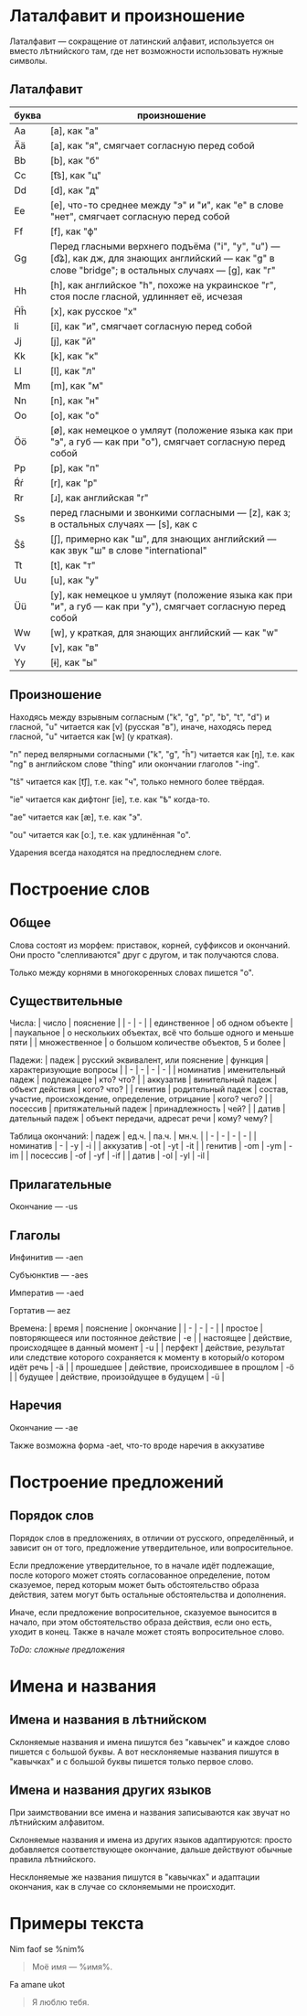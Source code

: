 # Латалфавит и произношение

Латалфавит — сокращение от латинский алфавит, используется он вместо лѣтнийского там, где нет возможности использовать нужные символы.

## Латалфавит

| буква | произношение |
| - | - |
| Aa | [a], как "а" |
| Ää | [a], как "я", смягчает согласную перед собой |
| Bb | [b], как "б" |
| Cc | [t͡s], как "ц" |
| Dd | [d], как "д" |
| Ee | [e], что-то среднее между "э" и "и", как "е" в слове "нет", смягчает согласную перед собой |
| Ff | [f], как "ф" |
| Gg | Перед гласными верхнего подъёма ("i", "y", "u") — [d͡ʑ], как дж, для знающих английский — как "g" в слове "bridge"; в остальных случаях — [ɡ], как "г" |
| Hh | [h], как английское "h", похоже на украинское "г", стоя после гласной, удлинняет её, исчезая |
| Ĥĥ | [x], как русское "х" |
| Ii | [i], как "и", смягчает согласную перед собой |
| Jj | [j], как "й" |
| Kk | [k], как "к" |
| Ll | [l], как "л" |
| Mm | [m], как "м" |
| Nn | [n], как "н" |
| Oo | [o], как "о" |
| Öö | [ø], как немецкое o умляут (положение языка как при "э", а губ — как при "о"), смягчает согласную перед собой |
| Pp | [p], как "п" |
| Ŕŕ | [r], как "р" |
| Rr | [ɹ], как английская "r" |
| Ss | перед гласными и звонкими согласными — [z], как з; в остальных случаях — [s], как с |
| Ŝŝ | [ʃ], примерно как "ш", для знающих английский — как звук "ш" в слове "international" |
| Tt | [t], как "т" |
| Uu | [u], как "у" |
| Üü | [y], как немецкое u умляут (положение языка как при "и", а губ — как при "у"), смягчает согласную перед собой |
| Ww | [w], у краткая, для знающих английский — как "w" |
| Vv | [v], как "в" |
| Yy | [ɨ], как "ы" |

## Произношение

Находясь между взрывным согласным ("k", "g", "p", "b", "t", "d") и гласной, "u" читается как [v] (русская "в"), иначе, находясь перед гласной, "u" читается как [w] (у краткая).

"n" перед велярными согласными ("k", "g", "ĥ") читается как [ŋ], т.е. как "ng" в английском слове "thing" или окончании глаголов "-ing".

"tŝ" читается как [t͡ʃ], т.е. как "ч", только немного более твёрдая.

"ie" читается как дифтонг [ie], т.е. как "ѣ" когда-то.

"ae"  читается как [æ], т.е. как "э".

"ou"  читается как [oː], т.е. как удлинённая "о".

Ударения всегда находятся на предпоследнем слоге.

# Построение слов

## Общее

Слова состоят из морфем: приставок, корней, суффиксов и окончаний.
Они просто "слепливаются" друг с другом, и так получаются слова.

Только между корнями в многокоренных словах пишется "o".

## Существительные

Числа:
| число | пояснение |
| - | - |
| единственное | об одном объекте |
| паукальное | о нескольких объектах, всё что больше одного и меньше пяти |
| множественное | о большом количестве объектов, 5 и более |

Падежи:
| падеж | русский эквивалент, или пояснение  | функция | характеризующие вопросы |
| - | - | - | - |
| номинатив | именительный падеж | подлежащее | кто? что? |
| аккузатив | винительный падеж | объект действия  | кого? что? |
| генитив | родительный падеж | состав, участие, происхождение, определение, отрицание | кого? чего? |
| посессив | притяжательный падеж | принадлежность | чей? |
| датив | дательный падеж | объект передачи, адресат речи | кому? чему? |

Таблица окончаний:
| падеж | ед.ч. | па.ч. | мн.ч. |
| - | - | - | - |
| номинатив | - | -y | -i |
| аккузатив | -ot | -yt | -it |
| генитив | -om | -ym | -im |
| посессив | -of | -yf | -if |
| датив | -ol | -yl | -il |

## Прилагательные

Окончание — -us

## Глаголы

Инфинитив — -aen

Субъюнктив — -aes

Императив — -aed

Гортатив — aez

Времена:
| время | пояснение | окончание |
| - | - | - |
| простое | повторяющееся или постоянное действие | -e |
| настоящее | действие, происходящее в данный момент | -u |
| перфект | действие, результат или следствие которого сохраняется к моменту в который/о котором идёт речь | -ä |
| прошедшее | действие, происходившее в прощлом | -ö |
| будущее | действие, произойдущее в будущем | -ü |

## Наречия

Окончание — -ae

Также возможна форма -aet, что-то вроде наречия в аккузативе

# Построение предложений

## Порядок слов

Порядок слов в предложениях, в отличии от русского, определённый, и зависит он от того, предложение утвердительное, или вопросительное.

Если предложение утвердительное, то в начале идёт подлежащие, после которого может стоять согласованное определение, потом сказуемое, перед которым может быть обстоятельство образа действия, затем могут быть остальные обстоятельства и дополнения.

Иначе, если предложение вопросительное, сказуемое выносится в начало, при этом обстоятельство образа действия, если оно есть, уходит в конец.
Также в начале может стоять вопросительное слово.

_ToDo: сложные предложения_

# Имена и названия

## Имена и названия в лѣтнийском

Склоняемые названия и имена пишутся без "кавычек" и каждое слово пишется с большой буквы. А вот несклоняемые названия пишутся в "кавычках" и с большой буквы пишется только первое слово.

## Имена и названия других языков

При заимствовании все имена и названия записываются как звучат но лѣтнийским алфавитом.

Склоняемые названия и имена из других языков адаптируются: просто добавляется соответствующее окончание, дальше действуют обычные правила лѣтнийского.

Несклоняемые же названия пишутся в "кавычках" и адаптации окончания, как в случае со склоняемыми не происходит.

# Примеры текста

Nim faof se %nim%

> Моё имя — %имя%.

Fa amane ukot

> Я люблю тебя.
